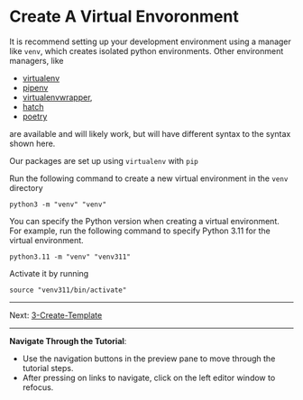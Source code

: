# Create A Virtual Envoronment

It is recommend setting up your development environment using a manager like `venv`, which creates isolated python environments. Other environment managers, like 
- [virtualenv](https://virtualenv.pypa.io/en/latest/)
- [pipenv](https://pipenv.pypa.io/en/latest/)
- [virtualenvwrapper](https://virtualenvwrapper.readthedocs.io/en/latest/), 
- [hatch](https://hatch.pypa.io/latest/) 
- [poetry](https://python-poetry.org)

are available and will likely work, but will have different syntax to the syntax shown here. 

Our packages are set up using `virtualenv` with `pip`  

Run the following command to create a new virtual environment in the `venv` directory

```shell
python3 -m "venv" "venv" 
```

You can specify the Python version when creating a virtual environment. For example, run the following command to specify Python 3.11 for the virtual environment. 
 ```shell
python3.11 -m "venv" "venv311" 
```

Activate it by running
```shell
source "venv311/bin/activate"
```

***
Next: [3-Create-Template](./3-Create-Template.md)
***

**Navigate Through the Tutorial**:
- Use the navigation buttons in the preview pane to move through the tutorial steps.
- After pressing on links to navigate, click on the left editor window to refocus.